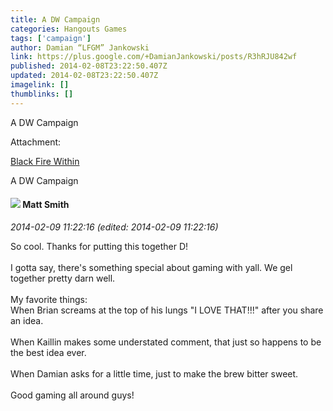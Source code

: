```yaml
---
title: A DW Campaign
categories: Hangouts Games
tags: ['campaign']
author: Damian “LFGM” Jankowski
link: https://plus.google.com/+DamianJankowski/posts/R3hRJU842wf
published: 2014-02-08T23:22:50.407Z
updated: 2014-02-08T23:22:50.407Z
imagelink: []
thumblinks: []
---
```


A DW Campaign


Attachment:

<a href='https://plus.google.com/events/c1afg7dikcdi76og20n8gjafeds?authkey=CNmB1_ilxvGX3wE'>Black Fire Within</a>


A DW Campaign
<div id='comment z12bhrmipuezyzsgj04cgpyieti2cz0ojt00k'>
  <h4><img src='{{site.baseurl}}//images/avatars/114058978089705547111_photo.jpg'> Matt Smith</h4>
      <p><cite>2014-02-09 11:22:16 (edited: 2014-02-09 11:22:16)</cite></p>
        <p>So cool. Thanks for putting this together D! <br /><br />I gotta say, there&#39;s something special about gaming with yall. We gel together pretty darn well.<br /><br />My favorite things:<br />When Brian screams at the top of his lungs &quot;I LOVE THAT!!!&quot; after you share an idea. <br /><br />When Kaillin makes some understated comment, that just so happens to be the best idea ever.<br /><br />When Damian asks for a little time, just to make the brew bitter sweet.<br /><br />Good gaming all around guys! </p>
</div>
        